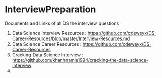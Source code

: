 # InterviewPreparation
Documents and Links of all DS the interview questions

1. Data Science Interview Resources : https://github.com/cdeweyx/DS-Career-Resources/blob/master/Interview-Resources.md
2. Data Science Career Resources : https://github.com/cdeweyx/DS-Career-Resources
3. Cracking Data Science Interview : https://github.com/khanhnamle1994/cracking-the-data-science-interview
4. 

